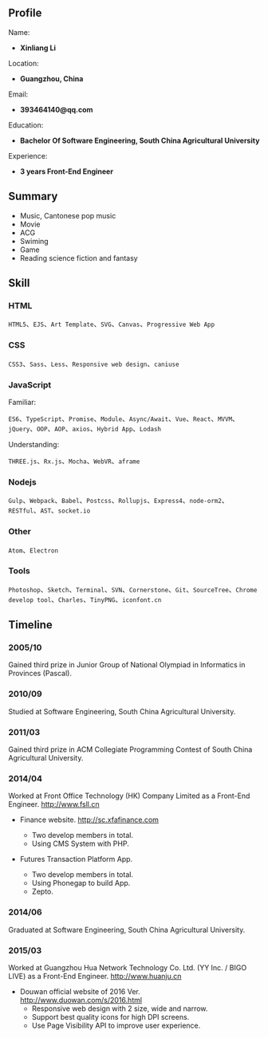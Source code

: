 ## Profile

Name:

* __Xinliang Li__

Location:

* __Guangzhou, China__

Email:

* __393464140@qq.com__

Education:

* __Bachelor Of Software Engineering, South China Agricultural University__

Experience:

* __3 years Front-End Engineer__

## Summary

* Music, Cantonese pop music
* Movie
* ACG
* Swiming
* Game
* Reading science fiction and fantasy

## Skill

### HTML

`HTML5`、`EJS`、`Art Template`、`SVG`、`Canvas`、`Progressive Web App`

### CSS

`CSS3`、`Sass`、`Less`、`Responsive web design`、`caniuse`

### JavaScript

Familiar:

`ES6`、`TypeScript`、`Promise`、`Module`、`Async/Await`、`Vue`、`React`、`MVVM`、`jQuery`、`OOP`、`AOP`、`axios`、`Hybrid App`、`Lodash`

Understanding:

`THREE.js`、`Rx.js`、`Mocha`、`WebVR`、`aframe`

### Nodejs

`Gulp`、`Webpack`、`Babel`、`Postcss`、`Rollupjs`、`Express4`、`node-orm2`、`RESTful`、`AST`、`socket.io`

### Other

`Atom`、`Electron`

### Tools

`Photoshop`、`Sketch`、`Terminal`、`SVN`、`Cornerstone`、`Git`、`SourceTree`、`Chrome develop tool`、`Charles`、`TinyPNG`、`iconfont.cn`

## Timeline

### 2005/10

Gained third prize in Junior Group of National Olympiad in Informatics in Provinces (Pascal).

### 2010/09

Studied at Software Engineering, South China Agricultural University.

### 2011/03

Gained third prize in ACM Collegiate Programming Contest of South China Agricultural University.

### 2014/04

Worked at Front Office Technology (HK) Company Limited as a Front-End Engineer. http://www.fsll.cn

* Finance website. http://sc.xfafinance.com
    * Two develop members in total.
    * Using CMS System with PHP.

* Futures Transaction Platform App.
    * Two develop members in total.
    * Using Phonegap to build App.
    * Zepto.

### 2014/06

Graduated at Software Engineering, South China Agricultural University.

### 2015/03

Worked at Guangzhou Hua Network Technology Co. Ltd. (YY Inc. / BIGO LIVE) as a Front-End Engineer. http://www.huanju.cn

* Douwan official website of 2016 Ver. http://www.duowan.com/s/2016.html
    * Responsive web design with 2 size, wide and narrow.
    * Support best quality icons for high DPI screens.
    * Use Page Visibility API to improve user experience.
